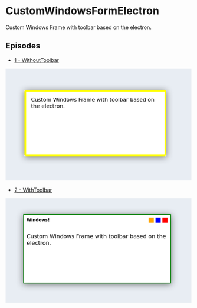 # CustomWindowsFormElectron

Custom Windows Frame with toolbar based on the electron.

## Episodes

- [1 - WithoutToolbar](1-WithoutToolbar)

![ScreenShot](1-WithoutToolbar/screenshot1.png)

- [2 - WithToolbar](2-WithToolbar)

![ScreenShot](2-WithToolbar/screenshot1.png)
